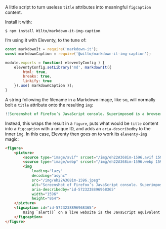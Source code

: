 A little script to turn useless `title` attributes into meaningful `figcaption` content.

Install it with:

```shell
$ npm install Wilto/markdown-it-img-caption
```

I’m using it with Eleventy, to the tune of:

```javascript
const markdownIt = require('markdown-it');
const markdownCaption = require('@wilto/markdown-it-img-caption');

module.exports = function( eleventyConfig ) {
	eleventyConfig.setLibrary('md', markdownIt({
		html: true,
		breaks: true,
		linkify: true
	}).use( markdownCaption ));
}
```

A string following the filename in a Markdown image, like so, will normally bolt a `title` attribute onto the resulting `img`:

```markdown
![Screenshot of Firefox’s JavaScript console. Superimposed is a browser’s alert popup, reading “the page at matmarquis.com says ‘hi.’”](/img/Fig_1.2.png "Using `alert()` on a live website is the JavaScript equivalent of shouting “fire” in a crowded theatre: it isn’t illegal, but certainly isn’t going to win you any friends." 
```

Instead, this wraps the result in a `figure`, puts what would be `title` content into a `figcaption` with a unique ID, and adds an `aria-describedby` to the inner `img`. In this case, Eleventy then goes on to work its `eleventy-img` magic:

```html
<figure>
	<picture>
		<source type="image/avif" srcset="/img/eh22A368im-1596.avif 1596w">
		<source type="image/webp" srcset="/img/eh22A368im-1596.webp 1596w">
		<img
			loading="lazy"
			decoding="async"
			src="/img/eh22A368im-1596.jpeg"
			alt="Screenshot of Firefox’s JavaScript console. Superimposed is a browser’s alert popup, reading “the page at matmarquis.com says ‘hi.’”"
			aria-describedby="id-5723238896968365"
			width="1596"
			height="864">
	</picture>
	<figcaption id="id-5723238896968365">
		Using `alert()` on a live website is the JavaScript equivalent of shouting “fire” in a crowded theatre: it isn’t illegal, but certainly isn’t going to win you any friends.
	</figcaption>
</figure>
```
